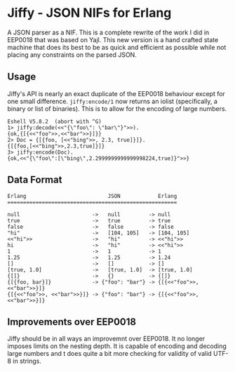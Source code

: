 Jiffy - JSON NIFs for Erlang
============================

A JSON parser as a NIF. This is a complete rewrite of the work I did
in EEP0018 that was based on Yajl. This new version is a hand crafted
state machine that does its best to be as quick and efficient as
possible while not placing any constraints on the parsed JSON.

Usage
-----

Jiffy's API is nearly an exact duplicate of the EEP0018 behaviour
except for one small difference. `jiffy:encode/1` now returns an
iolist (specifically, a binary or list of binaries). This is to
allow for the encoding of large numbers.


    Eshell V5.8.2  (abort with ^G)
    1> jiffy:decode(<<"{\"foo\": \"bar\"}">>).
    {ok,{[{<<"foo">>,<<"bar">>}]}}
    2> Doc = {[{foo, [<<"bing">>, 2.3, true]}]}.
    {[{foo,[<<"bing">>,2.3,true]}]}
    3> jiffy:encode(Doc).
    {ok,<<"{\"foo\":[\"bing\",2.2999999999999998224,true]}">>}


Data Format
-----------

    Erlang                          JSON            Erlang
    ======================================================

    null                       ->   null         -> null
    true                       ->   true         -> true
    false                      ->   false        -> false
    "hi"                       ->   [104, 105]   -> [104, 105]
    <<"hi">>                   ->   "hi"         -> <<"hi">>
    hi                         ->   "hi"         -> <<"hi">>
    1                          ->   1            -> 1
    1.25                       ->   1.25         -> 1.24
    []                         ->   []           -> []
    [true, 1.0]                ->   [true, 1.0]  -> [true, 1.0]
    {[]}                       ->   {}           -> {[]}
    {[{foo, bar}]}             -> {"foo": "bar"} -> {[{<<"foo">>, <<"bar">>}]}
    {[{<<"foo">>, <<"bar">>}]} -> {"foo": "bar"} -> {[{<<"foo">>, <<"bar">>}]}

Improvements over EEP0018
-------------------------

Jiffy should be in all ways an improvemnt over EEP0018. It no longer
imposes limits on the nesting depth. It is capable of encoding and
decoding large numbers and t does quite a bit more checking for validity
of valid UTF-8 in strings.

